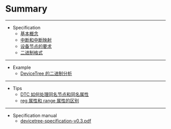 # Summary

---

- Specification
    - [基本概念](Markdown/2021-07-03-DTS-Specification-The-devicetree.md)
    - [中断和中断映射](Markdown/2021-07-04-DTS-Specification-Interrupts-and-interrupt-mapping.md)
    - [设备节点的要求](Markdown/2021-07-19-DTS-Specification-Device-node-requirements.md)
    - [二进制格式](Markdown/2021-07-31-DTS-Specification-Flattened-devicetree-format.md)

---

- Example
    - [DeviceTree 的二进制分析](Markdown/2021-08-08-DTS-Example-Binary-format.md)

---

- Tips
    - [DTC 如何处理同名节点和同名属性](Markdown/2021-08-14-DTS-Tips-Merge-the-same-property.md)
    - [reg 属性和 range 属性的区别](Markdown/2021-08-14-DTS-Tips-The-reg-and-range-property.md)

---

- Specification manual
    - [devicetree-specification-v0.3.pdf](Spec/devicetree-specification-v0.3.pdf)
